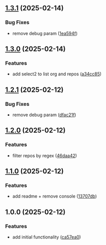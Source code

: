 ## [1.3.1](https://github.com/rodbe-io/ghx/compare/v1.3.0...v1.3.1) (2025-02-14)


### Bug Fixes

* remove debug param ([1ea594f](https://github.com/rodbe-io/ghx/commit/1ea594ff2264b63612864aaa44e440e364e0cbc4))

## [1.3.0](https://github.com/rodbe-io/ghx/compare/v1.2.1...v1.3.0) (2025-02-14)


### Features

* add select2 to list org and repos ([a34cc85](https://github.com/rodbe-io/ghx/commit/a34cc85db76b18b8d1ea05920a8797a1795f4f00))

## [1.2.1](https://github.com/rodbe-io/ghx/compare/v1.2.0...v1.2.1) (2025-02-12)


### Bug Fixes

* remove debug param ([dfac21f](https://github.com/rodbe-io/ghx/commit/dfac21fd6ff746444185fbdc13ccb7771a026e93))

## [1.2.0](https://github.com/rodbe-io/ghx/compare/v1.1.0...v1.2.0) (2025-02-12)


### Features

* filter repos by regex ([46daa42](https://github.com/rodbe-io/ghx/commit/46daa42dd934c6262e9d99f66aadfd95e797eced))

## [1.1.0](https://github.com/rodbe-io/ghx/compare/v1.0.0...v1.1.0) (2025-02-12)


### Features

* add readme + remove console ([13707db](https://github.com/rodbe-io/ghx/commit/13707dbea9619d2490ff74fc3f6aa9d5cb8d814c))

## 1.0.0 (2025-02-12)


### Features

* add initial functionality ([ca57ea0](https://github.com/rodbe-io/ghx/commit/ca57ea06bdb5a32a5a6cd23d3e88ec6be76274dd))
